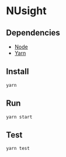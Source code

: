 # NUsight

## Dependencies
- [Node](https://nodejs.org/en/download/)
- [Yarn](https://yarnpkg.com/en/docs/install)

## Install
`yarn`

## Run
`yarn start`

## Test
`yarn test`
